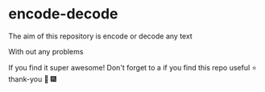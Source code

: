 # encode-decode

The aim of this repository is   encode or decode  any text 

With out any problems 

If you find it super awesome!  Don't forget to a if you find this repo useful ⭐ thank-you  🌠 🎆
